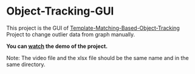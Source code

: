 # Object-Tracking-GUI

This project is the GUI of [Template-Matching-Based-Object-Tracking](https://github.com/mehmetyucelsaritas/Template-Matching-Based-Object-Tracking) Project to change outlier data from graph manually.

**You can [watch](https://youtu.be/UIiWQoFDewg) the demo of the project.**

Note: The video file and the xlsx file should be the same name and in the same directory.
